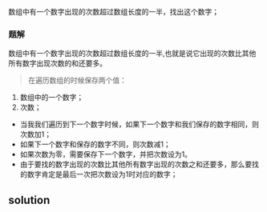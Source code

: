 数组中有一个数字出现的次数超过数组长度的一半，找出这个数字；

### 题解

数组中有一个数字出现的次数超过数组长度的一半,也就是说它出现的次数比其他所有数字出现次数的和还要多。

>在遍历数组的时候保存两个值：
 1. 数组中的一个数字；
 2. 次数；
+ 当我我们遍历到下一个数字时候，如果下一个数字和我们保存的数字相同，则次数加1；
+ 如果下一个数字和保存的数字不同，则次数减1；
+ 如果次数为零，需要保存下一个数字，并把次数设为1。
+ 由于要找的数字出现的次数比其他所有数字出现的次数之和还要多，那么要找的数字肯定是最后一次把次数设为1时对应的数字；

## solution

```
```